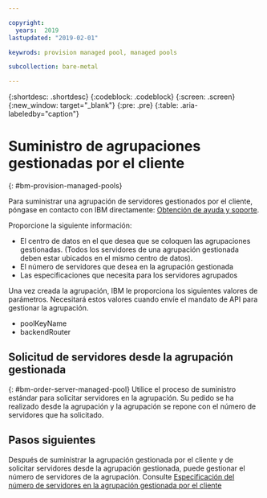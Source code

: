 ```yaml
---

copyright:
  years:  2019
lastupdated: "2019-02-01"

keywrods: provision managed pool, managed pools

subcollection: bare-metal

---
```


{:shortdesc: .shortdesc}
{:codeblock: .codeblock}
{:screen: .screen}
{:new_window: target="_blank"}
{:pre: .pre}
{:table: .aria-labeledby="caption"}

# Suministro de agrupaciones gestionadas por el cliente
{: #bm-provision-managed-pools}

Para suministrar una agrupación de servidores gestionados por el cliente, póngase en contacto con IBM directamente: [Obtención de ayuda y soporte](/docs/bare-metal?topic=bare-metal-gettinghelp).

Proporcione la siguiente información:
* El centro de datos en el que desea que se coloquen las agrupaciones gestionadas. (Todos los servidores de una agrupación gestionada deben estar ubicados en el mismo centro de datos).
* El número de servidores que desea en la agrupación gestionada
* Las especificaciones que necesita para los servidores agrupados

Una vez creada la agrupación, IBM le proporciona los siguientes valores de parámetros. Necesitará estos valores cuando envíe el mandato de API para gestionar la agrupación.
* poolKeyName
* backendRouter

## Solicitud de servidores desde la agrupación gestionada
{: #bm-order-server-managed-pool}
Utilice el proceso de suministro estándar para solicitar servidores en la agrupación. Su pedido se ha realizado desde la agrupación y la agrupación se repone con el número de servidores que ha solicitado.

## Pasos siguientes

Después de suministrar la agrupación gestionada por el cliente y de solicitar servidores desde la agrupación gestionada, puede gestionar el número de servidores de la agrupación. Consulte [Especificación del número de servidores en la agrupación gestionada por el cliente](/docs/bare-metal?topic=bare-metal-set-amount-servers-pool#set-amount-servers-pool)
